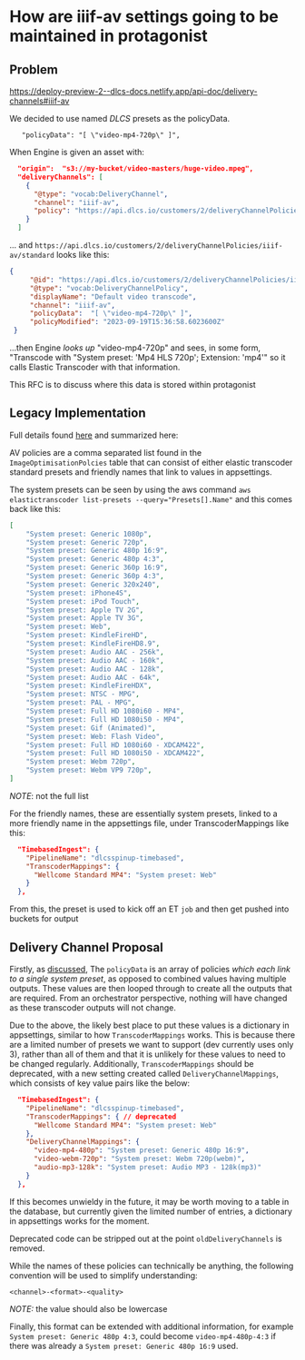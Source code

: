 # How are iiif-av settings going to be maintained in protagonist


## Problem

https://deploy-preview-2--dlcs-docs.netlify.app/api-doc/delivery-channels#iiif-av

We decided to use named _DLCS_ presets as the policyData.

```
   "policyData": "[ \"video-mp4-720p\" ]",
```

When Engine is given an asset with:

```json
  "origin":  "s3://my-bucket/video-masters/huge-video.mpeg",
  "deliveryChannels": [
    {
      "@type": "vocab:DeliveryChannel",
      "channel": "iiif-av",
      "policy": "https://api.dlcs.io/customers/2/deliveryChannelPolicies/iiif-av/standard"
    }
  ]
```

... and `https://api.dlcs.io/customers/2/deliveryChannelPolicies/iiif-av/standard` looks like this:

```json
{
     "@id": "https://api.dlcs.io/customers/2/deliveryChannelPolicies/iiif-av/standard",
     "@type": "vocab:DeliveryChannelPolicy",
     "displayName": "Default video transcode",
     "channel": "iiif-av",
     "policyData":  "[ \"video-mp4-720p\" ]",
     "policyModified": "2023-09-19T15:36:58.6023600Z"
 }
```

...then Engine _looks up_ "video-mp4-720p" and sees, in some form, "Transcode with "System preset: 'Mp4 HLS 720p'; Extension: 'mp4'" so it calls Elastic Transcoder with that information.

This RFC is to discuss where this data is stored within protagonist

## Legacy Implementation

Full details found [here](https://github.com/dlcs/protagonist/issues/709) and summarized here:

AV policies are a comma separated list found in the `ImageOptimisationPolcies` table that can consist of either elastic transcoder standard presets and friendly names that link to values in appsettings.

The system presets can be seen by using the aws command `aws elastictranscoder list-presets --query="Presets[].Name"` and this comes back like this:

```json
[
    "System preset: Generic 1080p",
    "System preset: Generic 720p",
    "System preset: Generic 480p 16:9",
    "System preset: Generic 480p 4:3",
    "System preset: Generic 360p 16:9",
    "System preset: Generic 360p 4:3",
    "System preset: Generic 320x240",
    "System preset: iPhone4S",
    "System preset: iPod Touch",
    "System preset: Apple TV 2G",
    "System preset: Apple TV 3G",
    "System preset: Web",
    "System preset: KindleFireHD",
    "System preset: KindleFireHD8.9",
    "System preset: Audio AAC - 256k",
    "System preset: Audio AAC - 160k",
    "System preset: Audio AAC - 128k",
    "System preset: Audio AAC - 64k",
    "System preset: KindleFireHDX",
    "System preset: NTSC - MPG",
    "System preset: PAL - MPG",
    "System preset: Full HD 1080i60 - MP4",
    "System preset: Full HD 1080i50 - MP4",
    "System preset: Gif (Animated)",
    "System preset: Web: Flash Video",
    "System preset: Full HD 1080i60 - XDCAM422",
    "System preset: Full HD 1080i50 - XDCAM422",
    "System preset: Webm 720p",
    "System preset: Webm VP9 720p",
]
```

_NOTE_: not the full list

For the friendly names, these are essentially system presets, linked to a more friendly name in the appsettings file, under TranscoderMappings like this:

``` json
  "TimebasedIngest": {
    "PipelineName": "dlcsspinup-timebased",
    "TranscoderMappings": {
      "Wellcome Standard MP4": "System preset: Web"
    }
  },
```

From this, the preset is used to kick off an ET `job` and then get pushed into buckets for output

## Delivery Channel Proposal

Firstly, as [discussed](https://github.com/dlcs/protagonist/issues/709), The `policyData` is an array of policies *which each link to a single system preset*, as opposed to combined values having multiple outputs.  These values are then looped through to create all the outputs that are required.  From an orchestrator perspective, nothing will have changed as these transcoder outputs will not change.

Due to the above, the likely best place to put these values is a dictionary in appsettings, similar to how `TranscoderMappings` works.  This is because there are a limited number of presets we want to support (dev currently uses only 3), rather than all of them and that it is unlikely for these values to need to be changed regularly.  Additionally, `TranscoderMappings` should be deprecated, with a new setting created called `DeliveryChannelMappings`, which consists of key value pairs like the below:

```json
  "TimebasedIngest": {
    "PipelineName": "dlcsspinup-timebased",
    "TranscoderMappings": { // deprecated
      "Wellcome Standard MP4": "System preset: Web"
    }, 
    "DeliveryChannelMappings": {
      "video-mp4-480p": "System preset: Generic 480p 16:9",
      "video-webm-720p": "System preset: Webm 720p(webm)",
      "audio-mp3-128k": "System preset: Audio MP3 - 128k(mp3)"
    }
  },
```

If this becomes unwieldy in the future, it may be worth moving to a table in the database, but currently given the limited number of entries, a dictionary in appsettings works for the moment.

Deprecated code can be stripped out at the point `oldDeliveryChannels` is removed.

While the names of these policies can technically be anything, the following convention will be used to simplify understanding:

```
<channel>-<format>-<quality>
```
_NOTE:_ the value should also be lowercase

Finally, this format can be extended with additional information, for example `System preset: Generic 480p 4:3`, could become `video-mp4-480p-4:3` if there was already a `System preset: Generic 480p 16:9` used.
